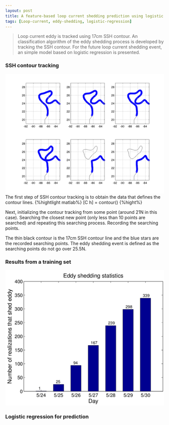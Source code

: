 ```yaml
---
layout: post
title: A feature-based loop current shedding prediction using logistic regression
tags: [Loop-current, eddy-shedding, logistic-regression]
---
```


> Loop current eddy is tracked using 17cm SSH contour. An classification algorithm 
> of the eddy shedding process is developed by tracking the SSH contour. For the 
> future loop current shedding event, an simple model based on logistic
> regression is presented.

### SSH contour tracking

<img src="/images/eddy-shedding/shedding_track.png" class="floatpic">
The first step of SSH contour tracking is to obtain the data that defines the
contour lines. 
{%hightlight matlab%}
[C h] = contour()
{%hight%}

Next, initializing the contour tracking from some point (around 21N in this
case). Searching the closest new point (only less than 10 points are searched) 
and repeating this searching process. Recording the searching points.

The thin black contour is the 17cm SSH contour line and the blue stars are the
recorded searching points. The eddy shedding event is defined as the searching
points do not go over 25.5N.

### Results from a training set
<img src="/images/eddy-shedding/shedding_statistics.png" class="floatpic">

### Logistic regression for prediction 




